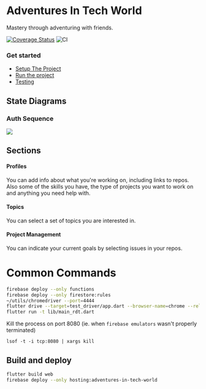 # Adventures In Tech World

Mastery through adventuring with friends.

[![Coverage Status](https://coveralls.io/repos/github/Adventures-In/Tech-World/badge.svg?branch=dev)](https://coveralls.io/github/Adventures-In/Tech-World?branch=dev)
![CI](https://github.com/Adventures-In/Tech-World/workflows/CI/badge.svg)

### Get started 
- [Setup The Project](https://github.com/Adventures-In/Tech-World/wiki/Setup-The-Project)
- [Run the project](https://github.com/Adventures-In/Tech-World/wiki/Run-the-project)
- [Testing](https://github.com/Adventures-In/Tech-World/wiki/Testing)

## State Diagrams 

### Auth Sequence 

![](https://docs.google.com/drawings/d/e/2PACX-1vR9GnJw-lPS7YUP-By-OmTua2vrPwW89MHf7YxWZssHgWAhIblWBg9mEwiZiiJx8YWbolNfRlYedHjM/pub?w=1242&h=984)

## Sections 

#### Profiles 

You can add info about what you're working on, including links to repos. Also some of the skills you have, the type of projects you want to work on and anything you need help with.

#### Topics 

You can select a set of topics you are interested in. 

#### Project Management 

You can indicate your current goals by selecting issues in your repos. 

# Common Commands 

```sh
firebase deploy --only functions
firebase deploy --only firestore:rules
~/utils/chromedriver --port=4444
flutter drive --target=test_driver/app.dart --browser-name=chrome --release -d chrome
flutter run -t lib/main_rdt.dart
```

Kill the process on port 8080 (ie. when `firebase emulators` wasn't properly terminated)
```
lsof -t -i tcp:8080 | xargs kill
```

## Build and deploy 

```sh
flutter build web
firebase deploy --only hosting:adventures-in-tech-world
```
